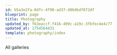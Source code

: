 ```yaml
---
id: b5a3e2fa-8dfc-4f98-ad37-d06dbdf872df
blueprint: page
title: Photography
updated_by: f63eaccf-f416-499c-a19c-3fbfec4e4c77
updated_at: 1754564431
template: photography/index
---
```

All galleries